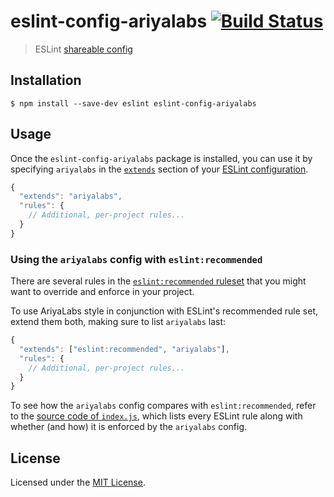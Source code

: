# eslint-config-ariyalabs [![Build Status](https://travis-ci.org/ariyalabs/eslint-config-ariyalabs.svg?branch=master)](https://travis-ci.org/ariyalabs/eslint-config-ariyalabs)

> ESLint [shareable config](http://eslint.org/docs/developer-guide/shareable-configs.html)


## Installation

```
$ npm install --save-dev eslint eslint-config-ariyalabs
```


## Usage

Once the `eslint-config-ariyalabs` package is installed, you can use it by specifying `ariyalabs` in the [`extends`](http://eslint.org/docs/user-guide/configuring#extending-configuration-files) section of your [ESLint configuration](http://eslint.org/docs/user-guide/configuring).

```js
{
  "extends": "ariyalabs",
  "rules": {
    // Additional, per-project rules...
  }
}
```

### Using the `ariyalabs` config with `eslint:recommended`

There are several rules in the [`eslint:recommended` ruleset](http://eslint.org/docs/rules/) that you might want to override and enforce in your project.

To use AriyaLabs style in conjunction with ESLint's recommended rule set, extend them both, making sure to list `ariyalabs` last:

```js
{
  "extends": ["eslint:recommended", "ariyalabs"],
  "rules": {
    // Additional, per-project rules...
  }
}
```

To see how the `ariyalabs` config compares with `eslint:recommended`, refer to the [source code of `index.js`](https://github.com/ariyalabs/eslint-config-ariyalabs/blob/master/index.js), which lists every ESLint rule along with whether (and how) it is enforced by the `ariyalabs` config.


## License

Licensed under the [MIT License](LICENSE).
